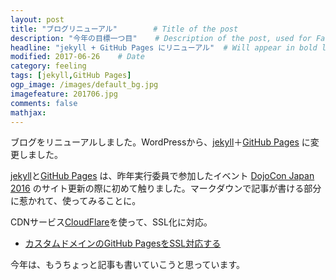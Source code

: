 ```yaml
---
layout: post
title: "ブログリニューアル"        # Title of the post
description: "今年の目標一つ目"    # Description of the post, used for Facebook Opengraph & Twitter
headline: "jekyll + GitHub Pages にリニューアル"  # Will appear in bold letters on top of the post
modified: 2017-06-26    # Date
category: feeling
tags: [jekyll,GitHub Pages]
ogp_image: /images/default_bg.jpg
imagefeature: 201706.jpg
comments: false
mathjax:
---
```


ブログをリニューアルしました。WordPressから、[jekyll](https://jekyllrb-ja.github.io/)＋[GitHub Pages](https://pages.github.com/) に変更しました。

[jekyll](https://jekyllrb-ja.github.io/)と[GitHub Pages](https://pages.github.com/) は、昨年実行委員で参加したイベント [DojoCon Japan 2016](http://dojocon2016.coderdojo.jp/) のサイト更新の際に初めて触りました。マークダウンで記事が書ける部分に惹かれて、使ってみることに。

CDNサービス[CloudFlare](https://www.cloudflare.com/)を使って、SSL化に対応。

* [カスタムドメインのGitHub PagesをSSL対応する](https://t32k.me/mol/log/secure-and-fast-github-pages/)

今年は、もうちょっと記事も書いていこうと思っています。

